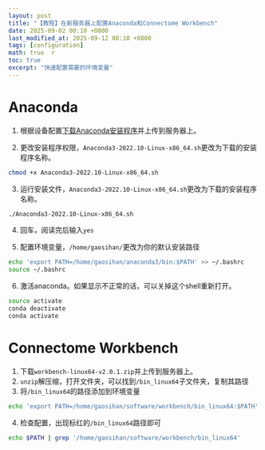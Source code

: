 ```yaml
---
layout: post  
title: "【教程】在新服务器上配置Anaconda和Connectome Workbench"  
date: 2025-09-02 00:10 +0800  
last_modified_at: 2025-09-12 00:10 +0800  
tags: [configuration]  
math: true  r
toc: true  
excerpt: "快速配置需要的环境变量"
---
```



# Anaconda

1. 根据设备配置[下载Anaconda安装程序](https://repo.anaconda.com/archive/)并上传到服务器上。

2. 更改安装程序权限，`Anaconda3-2022.10-Linux-x86_64.sh`更改为下载的安装程序名称。 

```bash
chmod +x Anaconda3-2022.10-Linux-x86_64.sh
```

3. 运行安装文件，`Anaconda3-2022.10-Linux-x86_64.sh`更改为下载的安装程序名称。 

```bash
./Anaconda3-2022.10-Linux-x86_64.sh
```
4. 回车，阅读完后输入`yes`

5. 配置环境变量，`/home/gaosihan/`更改为你的默认安装路径

```bash
echo 'export PATH=/home/gaosihan/anaconda3/bin:$PATH' >> ~/.bashrc
source ~/.bashrc
```
6. 激活anaconda。如果显示不正常的话，可以关掉这个shell重新打开。
```bash
source activate
conda deactivate
conda activate
```
# Connectome Workbench

1. 下载`workbench-linux64-v2.0.1.zip`并上传到服务器上。
2. `unzip`解压缩，打开文件夹，可以找到`/bin_linux64`子文件夹，复制其路径
3. 将`/bin_linux64`的路径添加到环境变量
```bash
echo 'export PATH=/home/gaosihan/software/workbench/bin_linux64:$PATH' >> ~/.bashrc
```
4. 检查配置，出现标红的`/bin_linux64`路径即可
```bash
echo $PATH | grep '/home/gaosihan/software/workbench/bin_linux64'
```
